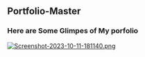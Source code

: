 ## Portfolio-Master
### Here are Some Glimpes of My porfolio
[![Screenshot-2023-10-11-181140.png](https://i.postimg.cc/gjPNRnFw/Screenshot-2023-10-11-181140.png)](https://postimg.cc/mz8YWZrR)
